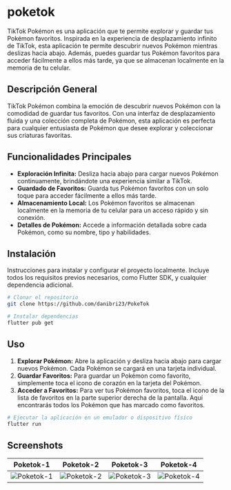 # poketok

TikTok Pokémon es una aplicación que te permite explorar y guardar tus Pokémon favoritos. Inspirada en la experiencia de desplazamiento infinito de TikTok, esta aplicación te permite descubrir nuevos Pokémon mientras deslizas hacia abajo. Además, puedes guardar tus Pokémon favoritos para acceder fácilmente a ellos más tarde, ya que se almacenan localmente en la memoria de tu celular.

## Descripción General

TikTok Pokémon combina la emoción de descubrir nuevos Pokémon con la comodidad de guardar tus favoritos. Con una interfaz de desplazamiento fluida y una colección completa de Pokémon, esta aplicación es perfecta para cualquier entusiasta de Pokémon que desee explorar y coleccionar sus criaturas favoritas.

## Funcionalidades Principales

- **Exploración Infinita:** Desliza hacia abajo para cargar nuevos Pokémon continuamente, brindándote una experiencia similar a TikTok.
- **Guardado de Favoritos:** Guarda tus Pokémon favoritos con un solo toque para acceder fácilmente a ellos más tarde.
- **Almacenamiento Local:** Los Pokémon favoritos se almacenan localmente en la memoria de tu celular para un acceso rápido y sin conexión.
- **Detalles de Pokémon:** Accede a información detallada sobre cada Pokémon, como su nombre, tipo y habilidades.

## Instalación

Instrucciones para instalar y configurar el proyecto localmente. Incluye todos los requisitos previos necesarios, como Flutter SDK, y cualquier dependencia adicional.

```bash
# Clonar el repositorio
git clone https://github.com/danibri23/PokeTok

# Instalar dependencias
flutter pub get
```

## Uso

1. **Explorar Pokémon:** Abre la aplicación y desliza hacia abajo para cargar nuevos Pokémon. Cada Pokémon se cargará en una tarjeta individual.
2. **Guardar Favoritos:** Para guardar un Pokémon como favorito, simplemente toca el icono de corazón en la tarjeta del Pokémon.
3. **Acceder a Favoritos:** Para ver tus Pokémon favoritos, toca el icono de la lista de favoritos en la parte superior derecha de la pantalla. Aquí encontrarás todos los Pokémon que has marcado como favoritos.

```bash
# Ejecutar la aplicación en un emulador o dispositivo físico
flutter run
```

## Screenshots

| Poketok-1 | Poketok-2 | Poketok-3 | Poketok-4 |
|------------|------------|------------|------------|
| ![Poketok-1](https://github.com/danibri23/PokeTok/assets/99504070/ad47c5d7-4f48-4e56-a56c-688d080aef6c) | ![Poketok-2](https://github.com/danibri23/PokeTok/assets/99504070/10753b68-0c8d-41fa-8d05-0d5d1d4f7791) | ![Poketok-3](https://github.com/danibri23/PokeTok/assets/99504070/d155055e-be55-4665-8e60-4ef5974804ce) | ![Poketok-4](https://github.com/danibri23/PokeTok/assets/99504070/7d716ab2-3b71-4363-a8a7-1962a89693ec) |

